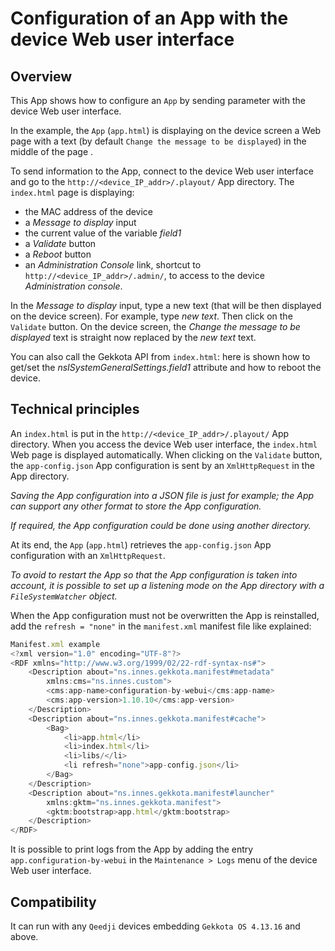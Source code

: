# Configuration of an App with the device Web user interface

## Overview
This App shows how to configure an `App` by sending parameter with the device Web user interface. 

In the example, the `App` (`app.html`) is displaying on the device screen a Web page with a text (by default `Change the message to be displayed`) in the middle of the page . 

To send information to the App, connect to the device Web user interface and go to the `http://<device_IP_addr>/.playout/` App directory. The `index.html` page is displaying:
- the MAC address of the device
- a *Message to display* input
- the current value of the variable *field1*
- a *Validate* button
- a *Reboot* button
- an *Administration Console* link, shortcut to `http://<device_IP_addr>/.admin/`, to access to the device *Administration console*. 

In the *Message to display* input, type a new text (that will be then displayed on the device screen). For example, type *new text*. 
Then click on the `Validate` button.
On the device screen, the *Change the message to be displayed* text is straight now replaced by the *new text* text.

You can also call the Gekkota API from `index.html`: here is shown how to get/set the *nsISystemGeneralSettings.field1* attribute and how to reboot the device.

## Technical principles

An `index.html` is put in the `http://<device_IP_addr>/.playout/` App directory. When you access the device Web user interface, the `index.html` Web page is displayed automatically. When clicking on the `Validate` button, the `app-config.json` App configuration is sent by an `XmlHttpRequest` in the App directory. 

*Saving the App configuration into a JSON file is just for example; the App can support any other format to store the App configuration.*

*If required, the App configuration could be done using another directory.*

At its end, the `App` (`app.html`) retrieves the `app-config.json` App configuration with an `XmlHttpRequest`. 

*To avoid to restart the App so that the App configuration is taken into account, it is possible to set up a listening mode on the App directory with a `FileSystemWatcher` object.*

When the App configuration must not be overwritten the App is reinstalled, add the ```refresh = "none"``` in the `manifest.xml` manifest file like explained:

```Javascript
Manifest.xml example
<?xml version="1.0" encoding="UTF-8"?>
<RDF xmlns="http://www.w3.org/1999/02/22-rdf-syntax-ns#">
    <Description about="ns.innes.gekkota.manifest#metadata"
        xmlns:cms="ns.innes.custom">
        <cms:app-name>configuration-by-webui</cms:app-name>
        <cms:app-version>1.10.10</cms:app-version>
    </Description>
    <Description about="ns.innes.gekkota.manifest#cache">
        <Bag>
            <li>app.html</li>
            <li>index.html</li>
            <li>libs/</li>
            <li refresh="none">app-config.json</li>
        </Bag>
    </Description>
    <Description about="ns.innes.gekkota.manifest#launcher"
        xmlns:gktm="ns.innes.gekkota.manifest">
        <gktm:bootstrap>app.html</gktm:bootstrap>
    </Description>
</RDF>
```

It is possible to print logs from the App by adding the entry `app.configuration-by-webui` in the `Maintenance > Logs` menu of the device Web user interface.

## Compatibility

It can run with any `Qeedji` devices embedding `Gekkota OS 4.13.16` and above.

